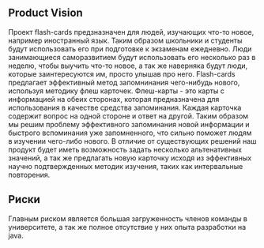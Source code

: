 ## Product Vision

Проект flash-cards предзназначен для людей, изучающих что-то новое, например иностранный язык.
Таким образом школьники и студенты будут использовать его при подготовке к экзаменам ежедневно.
Люди занимающиеся саморазвитием будут использовать его несколько раз в неделю, чтобы выучить что-то новое, а так же наверняка будут люди, которые заинтересуются им, просто улышав про него.
Flash-cards предлагает эффективный метод запомнинания чего-нибудь нового, используя методику флеш карточек.
Флеш-карты - это карты с информацией на обеих сторонах, которая предназначена для использования в качестве средства запоминания. Каждая карточка содержит вопрос на одной стороне и ответ на другой.
Таким образом мы решим проблему эффективного запоминания новой информации и быстрого вспоминания уже запомненного, что сильно поможет людям в изучении чего-либо нового.
В отличие от существующих решений наш продукт будет иметь возможность задать несколько альтенативных значений, а так же предлагать новую карточку исходя из эффективных научно подтвержденных методик изучения, таких как интервальные повторения.

## Риски

Главным риском является большая загруженность членов команды в университете, а так же полное отсутствие у них опыта разработки на java.
